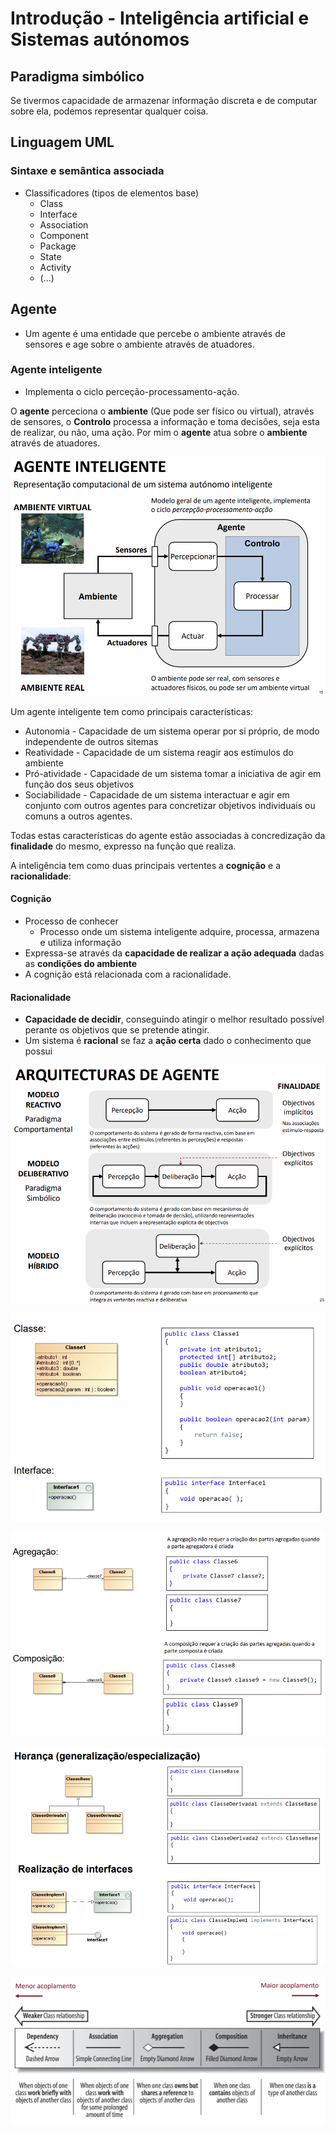 # Introdução - Inteligência artificial e Sistemas autónomos

## Paradigma simbólico

Se tivermos capacidade de armazenar informação discreta e de computar sobre ela, podemos representar qualquer coisa.

## Linguagem UML

### Sintaxe e semântica associada

- Classificadores (tipos de elementos base)
  - Class
  - Interface
  - Association
  - Component
  - Package
  - State
  - Activity
  - (...)

## Agente

- Um agente é uma entidade que percebe o ambiente através de sensores e age sobre o ambiente através de atuadores.

### Agente inteligente

- Implementa o ciclo perceção-processamento-ação.

O **agente** perceciona o **ambiente** (Que pode ser físico ou virtual), através de sensores, o **Controlo** processa a informação e toma decisões, seja esta de realizar, ou não, uma ação. Por mim o **agente** atua sobre o **ambiente** através de atuadores.

![Agente inteligente](image.png)

Um agente inteligente tem como principais características:

- Autonomia - Capacidade de um sistema operar por si próprio, de modo independente de outros sitemas
- Reatividade - Capacidade de um sistema reagir aos estímulos do ambiente
- Pró-atividade - Capacidade de um sistema tomar a iniciativa de agir em função dos seus objetivos
- Sociabilidade - Capacidade de um sistema interactuar e agir em conjunto com outros agentes para concretizar objetivos individuais ou comuns a outros agentes.

Todas estas características do agente estão associadas à concredização da **finalidade** do mesmo, expresso na função que realiza.

A inteligência tem como duas principais vertentes a **cognição**  e a **racionalidade**:

#### Cognição

- Processo de conhecer
  - Processo onde um sistema inteligente adquire, processa, armazena e utiliza informação
- Expressa-se através da **capacidade de realizar a ação adequada** dadas as **condições do ambiente**
- A cognição está relacionada com a racionalidade.

#### Racionalidade

- **Capacidade de decidir**, conseguindo atingir o melhor resultado possível perante os objetivos que se pretende atingir.
- Um sistema é **racional** se faz a **ação certa** dado o conhecimento que possui

![Arquiteturas de Agente](image-1.png)

![Implementação](image-2.png)

![Relação entre classes](image-3.png)

![Herança](image-4.png)

![Relação de acoplamento](image-5.png)

